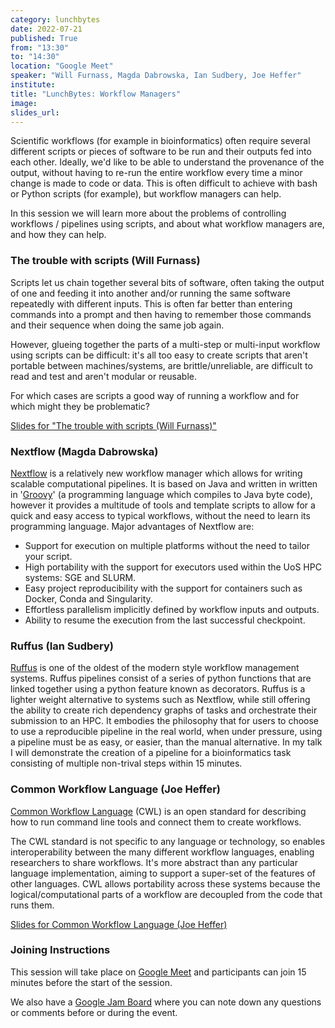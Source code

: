 ```yaml
---
category: lunchbytes
date: 2022-07-21
published: True
from: "13:30"
to: "14:30"
location: "Google Meet"
speaker: "Will Furnass, Magda Dabrowska, Ian Sudbery, Joe Heffer"
institute:
title: "LunchBytes: Workflow Managers"
image:
slides_url:
---
```


Scientific workflows (for example in bioinformatics) often require several different scripts or pieces of software to be run and their outputs fed into each other. Ideally, we'd like to be able to understand the provenance of the output, without having to re-run the entire workflow every time a minor change is made to code or data. This is often difficult to achieve with bash or Python scripts (for example), but workflow managers can help.

In this session we will learn more about the problems of controlling workflows / pipelines using scripts, and about what workflow managers are, and how they can help.

### The trouble with scripts (Will Furnass)

Scripts let us chain together several bits of software, often taking the output of one and feeding it into another and/or running the same software repeatedly with different inputs. This is often far better than entering commands into a prompt and then having to remember those commands and their sequence when doing the same job again.

However, glueing together the parts of a multi-step or multi-input workflow using scripts can be difficult: it's all too easy to create scripts that aren't portable between machines/systems, are brittle/unreliable, are difficult to read and test and aren't modular or reusable.

For which cases are scripts a good way of running a workflow and for which might they be problematic?

[Slides for "The trouble with scripts (Will Furnass)"](/assets/slides/2022-07-21-workflow-lb/LunchBytes%202022-07-21_%20the%20trouble%20with%20scripts_%20motivation%20for%20.pdf)

### Nextflow (Magda Dabrowska)

[Nextflow](https://www.nextflow.io/) is a relatively new workflow manager which allows for writing scalable computational pipelines. It is based on Java and written in written in '[Groovy](https://groovy-lang.org/)' (a programming language which compiles to Java byte code), however it provides a multitude of tools and template scripts to allow for a quick and easy access to typical workflows, without the need to learn its programming language. Major advantages of Nextflow are:

- Support for execution on multiple platforms without the need to tailor your script.
- High portability with the support for executors used within the UoS HPC systems: SGE and SLURM.
- Easy project reproducibility with the support for containers such as Docker, Conda and Singularity.
- Effortless parallelism implicitly defined by workflow inputs and outputs.
- Ability to resume the execution from the last successful checkpoint.

### Ruffus (Ian Sudbery)

[Ruffus](http://www.ruffus.org.uk/) is one of the oldest of the modern style workflow management systems. Ruffus pipelines consist of a series of python functions that are linked together using a python feature known as decorators. Ruffus is a lighter weight alternative to systems such as Nextflow, while still offering the ability to create rich dependency graphs of tasks and orchestrate their submission to an HPC. It embodies the philosophy that for users to choose to use a reproducible pipeline in the real world, when under pressure, using a pipeline must be as easy, or easier, than the manual alternative. In my talk I will demonstrate the creation of a pipeline for a bioinformatics task consisting of multiple non-trival steps within 15 minutes. 

### Common Workflow Language (Joe Heffer)

[Common Workflow Language](https://www.commonwl.org/) (CWL) is an open standard for describing how to run command line tools and connect them to create workflows.

The CWL standard is not specific to any language or technology, so enables interoperability between the many different workflow languages, enabling researchers to share workflows. It's more abstract than any particular language implementation, aiming to support a super-set of the features of other languages. CWL allows portability across these systems because the logical/computational parts of a workflow are decoupled from the code that runs them.

[Slides for Common Workflow Language (Joe Heffer)](/assets/slides/2022-07-21-workflow-lb/Workflow%20managers%20for%20research%20IT.pdf)

### Joining Instructions

This session will take place on [Google Meet](https://meet.google.com/kuv-ecuk-eoz) and participants can join 15 minutes before the start of the session.

We also have a [Google Jam Board](https://jamboard.google.com/d/1c0DdvFEHmAVD7c5LYPLqWa5X9Q6kYecnic6eyqIW8V4) where you can note down any questions or comments before or during the event.
